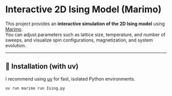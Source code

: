 # Interactive 2D Ising Model (Marimo)

This project provides an **interactive simulation of the 2D Ising model** using [Marimo](https://marimo.io).  
You can adjust parameters such as lattice size, temperature, and number of sweeps, and visualize spin configurations, magnetization, and system evolution.

---

## 🔧 Installation (with uv)

I recommend using [uv](https://github.com/astral-sh/uv) for fast, isolated Python environments.

```bash
uv run marimo run Ising.py
```